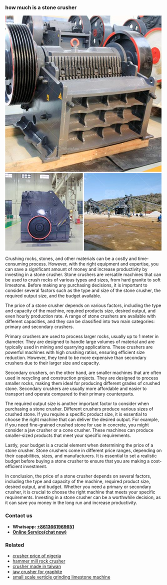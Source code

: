 <h3>how much is a stone crusher</h3><img src='1708408182.jpg' alt=''><p>Crushing rocks, stones, and other materials can be a costly and time-consuming process. However, with the right equipment and expertise, you can save a significant amount of money and increase productivity by investing in a stone crusher. Stone crushers are versatile machines that can be used to crush rocks of various types and sizes, from hard granite to soft limestone. Before making any purchasing decisions, it is important to consider several factors such as the type and size of the stone crusher, the required output size, and the budget available.</p><p>The price of a stone crusher depends on various factors, including the type and capacity of the machine, required products size, desired output, and even hourly production rate. A range of stone crushers are available with different capacities, and they can be classified into two main categories: primary and secondary crushers.</p><p>Primary crushers are used to process larger rocks, usually up to 1 meter in diameter. They are designed to handle large volumes of material and are typically used in mining and quarrying applications. These crushers are powerful machines with high crushing ratios, ensuring efficient size reduction. However, they tend to be more expensive than secondary crushers due to their larger size and capacity.</p><p>Secondary crushers, on the other hand, are smaller machines that are often used in recycling and construction projects. They are designed to process smaller rocks, making them ideal for producing different grades of crushed stone. Secondary crushers are usually more affordable and easier to transport and operate compared to their primary counterparts.</p><p>The required output size is another important factor to consider when purchasing a stone crusher. Different crushers produce various sizes of crushed stone. If you require a specific product size, it is essential to choose the right machine that can deliver the desired output. For example, if you need fine-grained crushed stone for use in concrete, you might consider a jaw crusher or a cone crusher. These machines can produce smaller-sized products that meet your specific requirements.</p><p>Lastly, your budget is a crucial element when determining the price of a stone crusher. Stone crushers come in different price ranges, depending on their capabilities, sizes, and manufacturers. It is essential to set a realistic budget before buying a stone crusher to ensure that you are making a cost-efficient investment.</p><p>In conclusion, the price of a stone crusher depends on several factors, including the type and capacity of the machine, required product size, desired output, and budget. Whether you need a primary or secondary crusher, it is crucial to choose the right machine that meets your specific requirements. Investing in a stone crusher can be a worthwhile decision, as it can save you money in the long run and increase productivity.</p><h3>Contact us</h3><ul><li><strong>Whatsapp:&nbsp;<a href="https://wa.me/8613661969651">+8613661969651</a></strong></li><li><a href="https://swt.shibang-china.com/?git&amp;zhl&amp;how much is a stone crusher"><strong>Online Service(chat now)</strong></a></li></ul><h3>Related</h3><ul><li><a href='crusher price of nigeria.md'>crusher price of nigeria</a></li><li><a href='hammer mill rock crusher.md'>hammer mill rock crusher</a></li><li><a href='crusher made in taiwan.md'>crusher made in taiwan</a></li><li><a href='jaw crusher for graphite.md'>jaw crusher for graphite</a></li><li><a href='small scale verticle grinding limestone machine.md'>small scale verticle grinding limestone machine</a></li></ul>
